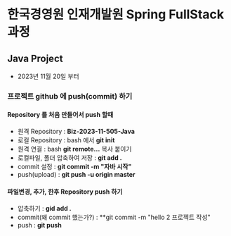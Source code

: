# 한국경영원 인재개발원 Spring FullStack 과정

## Java Project
- 2023년 11월 20일 부터

### 프로젝트 github 에 push(commit) 하기
#### Repository 를 처음 만들어서 push 할때
- 원격 Repository : **Biz-2023-11-505-Java**
- 로컬 Repository : bash 에서 **git init**
- 원격 연결 : bash **git remote...** 복사 붙이기
- 로컬파일, 폴더 압축하여 저장 : **git add .**
- commit 설정 : **git commit -m "자바 시작"**
- push(upload) : **git push -u origin master**

#### 파일변경, 추가, 한후 Repository push 하기
- 압축하기 : **gid add .**
- commit(왜 commit 했는가?) : **git commit -m "hello 2 프로젝트 작성"
- push : **git push**

